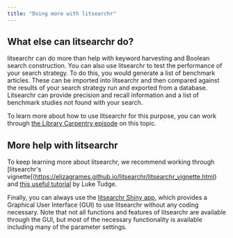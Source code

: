 ```yaml
---
title: "Doing more with litsearchr"
---
```


## What else can litsearchr do?
litsearchr can do more than help with keyword harvesting and Boolean search construction. You can also use litsearchr to test the performance of your search strategy. To do this, you would generate a list of benchmark articles. These can be imported into litsearchr and then compared against the results of your search strategy run and exported from a database. Litsearchr can provide precision and recall information and a list of benchmark studies not found with your search.

To learn more about how to use litsearchr for this purpose, you can work through [the Library Carpentry episode](https://carpentries-incubator.github.io/lc-litsearchr/17-test-a-search-strategy-with-litsearchr/index.html) on this topic. 

## More help with litsearchr
To keep learning more about litsearchr, we recommend working through [litsearchr's vignette[(https://elizagrames.github.io/litsearchr/litsearchr_vignette.html) and [this useful tutorial](https://luketudge.github.io/litsearchr-tutorial/litsearchr_tutorial.html) by Luke Tudge.

Finally, you can always use the [litsearchr Shiny app](https://elizagrames.shinyapps.io/litsearchr/), which provides a Graphical User Interface (GUI) to use litsearchr without any coding necessary. Note that not all functions and features of litsearchr are available through the GUI, but most of the necessary functionality is available including many of the parameter settings. 
